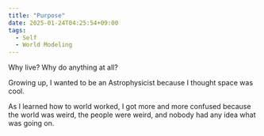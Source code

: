 ```yaml
---
title: "Purpose"
date: 2025-01-24T04:25:54+09:00
tags:
  - Self
  - World Modeling
---
```


Why live? Why do anything at all?

Growing up, I wanted to be an Astrophysicist because I thought space was cool. 

As I learned how to world worked, I got more and more confused because the world was weird, the people were weird, and nobody had any idea what was going on. 